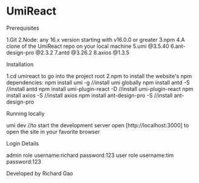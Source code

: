 # UmiReact
Prerequisites

1.Git
2.Node: any 16.x version starting with v16.0.0 or greater
3.npm
4.A clone of the UmiReact repo on your local machine
5.umi @3.5.40
6.ant-design-pro @2.3.2
7.antd @3.26.2
8.axios @1.3.5

Installation

1.cd umireact to go into the project root
2.npm to install the website's npm dependencies:
npm install umi -g  //install umi globally
npm install antd -S //install antd
npm install umi-plugin-react -D //install umi-plugin-react
npm install axios -S //install axios
npm install ant-design-pro -S //install ant-design-pro

Running locally

umi dev //to start the development server 
open [http://localhost:3000] to open the site in your favorite browser

Login Details

admin role
username:richard password:123
user role
username:tim password:123

Developed by Richard Gao


